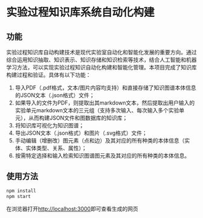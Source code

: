 # 实验过程知识库系统自动化构建

## 功能
实验过程知识库自动构建技术是现代实验室自动化和智能化发展的重要方向。通过综合运用知识抽取、知识表示、知识存储和知识检索等技术，结合人工智能和机器学习方法，可以实现实验过程知识自动化构建和智能化管理。本项目完成了知识库构建过程和验证。具体有以下功能：
1.	导入PDF（.pdf格式，文本/图片内容均支持）和直接存储了知识图谱本体信息的JSON文本（.json格式）文件；
2.	如果导入的文件为PDF，则提取出其markdown文本，然后提取出用户输入的实验单元markdown文本的三元组（支持多次输入、每次输入多个实验单元），从而构建JSON文件和图数据库的知识库；
3.	将知识库可视化为知识图谱；
4.	导出JSON文本（.json格式）和图片（.svg格式）文件；
5.	手动编辑（增删改）图元素（点和边）及其对应的所有种类的本体信息（实体、实体类型、关系、属性）；
6.	按需特定选择和输入检索知识图谱图元素及其对应的所有种类的本体信息。

## 使用方法
~~~ bash
npm install
npm start
~~~
在浏览器打开[http://localhost:3000](http://localhost:3000)即可查看生成的网页
